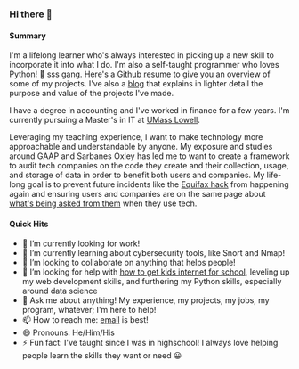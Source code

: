 ### Hi there 👋

#### Summary
I'm a lifelong learner who's always interested in picking up a new skill to incorporate it into what I do. I'm also a self-taught programmer who loves Python! :snake: sss gang. Here's a [Github resume](https://resume.github.io/?Lito-Frito) to give you an overview of some of my projects. I've also a [blog](https://www.lito-frito.com/) that explains in lighter detail the purpose and value of the projects I've made.

I have a degree in accounting and I've worked in finance for a few years. I'm currently pursuing a Master's in IT at [UMass Lowell](https://gps.uml.edu/degrees/grad/online-master-information-technology-degree.cfm). 

Leveraging my teaching experience, I want to make technology more approachable and understandable by anyone. My exposure and studies around GAAP and Sarbanes Oxley has led me to want to create a framework to audit tech companies on the code they create and their collection, usage, and storage of data in order to benefit both users and companies. My life-long goal is to prevent future incidents like the [Equifax hack](https://www.cnet.com/news/equifaxs-hack-one-year-later-a-look-back-at-how-it-happened-and-whats-changed/) from happening again and ensuring users and companies are on the same page about [what's being asked from them](https://www.washingtonpost.com/news/the-switch/wp/2017/04/19/bose-headphones-have-been-spying-on-their-customers-lawsuit-claims/) when they use tech. 

#### Quick Hits
- 🔭 I’m currently looking for work!
- 🌱 I’m currently learning about cybersecurity tools, like Snort and Nmap!
- 👯 I’m looking to collaborate on anything that helps people! 
- 🤔 I’m looking for help with [how to get kids internet for school](https://github.com/crc8109/Magic-Schoolbus), leveling up my web development skills, and furthering my Python skills, especially around data science
- 💬 Ask me about anything! My experience, my projects, my jobs, my program, whatever; I'm here to help!
- 📫 How to reach me: [email](castillo.work@pm.me) is best!
- 😄 Pronouns: He/Him/His
- ⚡ Fun fact: I've taught since I was in highschool! I always love helping people learn the skills they want or need :grinning:
